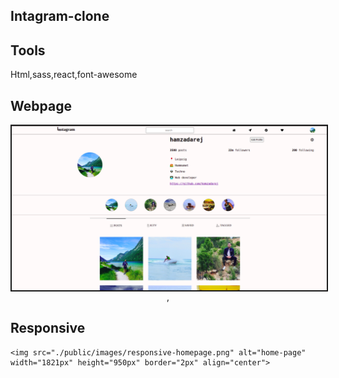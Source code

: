 ## Intagram-clone
## Tools
Html,sass,react,font-awesome

## Webpage  
<p align="center">
    <img src="./public/images/website-homepage.png" alt="home-page" border="2px" align="center">,
    
## Responsive 
 
    <img src="./public/images/responsive-homepage.png" alt="home-page" width="1821px" height="950px" border="2px" align="center"> 
